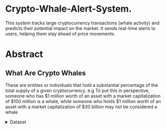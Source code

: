 # Crypto-Whale-Alert-System.
This system tracks large cryptocurrency transactions (whale activity) and predicts their potential impact on the market. It sends real-time alerts to users, helping them stay ahead of price movements.


# Abstract

## What Are Crypto Whales
These are entities or individuals that hold a substantial percentage of the total supply of a given cryptocurrency. e.g To put this in perspective, someone who has $1 million worth of an asset with a market capitalization of $100 million is a whale, while someone who holds $1 million worth of an asset with a market capitalization of $30 billion may not be considered a whale

<details>
  <summary> Dataset</summary>
This JSON represents an **unconfirmed Bitcoin transaction (UTX event)**. Below is a breakdown of its structure and details:

---

### **Top-Level Key (`op`)**
- `"op": "utx"` → Indicates that this is an unconfirmed Bitcoin transaction event.

---

### **Transaction Details (`x` Object)**

#### **General Information**
- `"lock_time": 0` → The transaction is not time-locked and can be confirmed immediately.
- `"ver": 2` → Bitcoin transaction version.
- `"size": 255` → The transaction size in bytes.
- `"time": 1738198045` → Unix timestamp when the transaction was relayed.
- `"tx_index": 0` → Unique transaction identifier (set to `0`, possibly placeholder).
- `"vin_sz": 1` → The transaction has **1 input**.
- `"vout_sz": 3` → The transaction has **3 outputs**.
- `"hash": "42bfe2a11bfe4c26aeabfb36a96f838e3260b4f190502721cd095e31242f69b3"`  
  → The unique **transaction ID** (TXID).
- `"relayed_by": "0.0.0.0"` → The IP address of the node that relayed this transaction (masked or unavailable).

---

### **Inputs (`inputs` array)**
The transaction spends funds from a **single input**, meaning it is using one previous unspent output (UTXO).

#### **Input 0**
- `"sequence": 4294967295` → The maximum sequence number, meaning the transaction is not time-locked.
- `"prev_out"` → Details of the previous UTXO being spent:
  - `"spent": true` → This output has already been spent in this transaction.
  - `"tx_index": 0"` → Placeholder for the transaction index.
  - `"type": 0` → Standard transaction type.
  - `"addr": "bc1q2z0sujksq98gdcch88jre7zdhhup8ycjjhu7pl"`  
    → The **Bitcoin address** that originally held the funds.
  - `"value": 23,653,744` (satoshis) → The **amount being spent** (≈ 0.236 BTC).
  - `"n": 1` → Index of the output in the previous transaction.
  - `"script": "0014509f0e4ad0014e86e31739e43cf84dbdf8139312"`  
    → A SegWit script (P2WPKH or P2WSH).

---

### **Outputs (`out` array)**
The transaction sends funds to **three different outputs**.

#### **Output 0**
- `"spent": false` → This output has not yet been spent.
- `"tx_index": 0"` → Transaction index (placeholder).
- `"type": 0"` → Standard transaction type.
- `"addr": "36T3zzwKSPJSur6584wbNmsi7sFK5Bm1Up"`  
  → Bitcoin address receiving **2,859 satoshis** (≈ 0.00002859 BTC).
- `"value": 2,859` → Amount sent.
- `"n": 0` → Index of this output in the transaction.
- `"script": "a91434348a02926cc6c559abcceb088f38d20355525a87"`  
  → A **P2SH (Pay-to-Script-Hash) script**.

#### **Output 1**
- `"spent": false` → This output has not yet been spent.
- `"tx_index": 0"` → Placeholder.
- `"type": 0"` → Standard transaction type.
- `"addr": "bc1q8m8u6ez8csvwss6m49zwk6ccj7ercmltlrjeu5"`  
  → Bitcoin address receiving **3,396 satoshis** (≈ 0.00003396 BTC).
- `"value": 3,396` → Amount sent.
- `"n": 1` → Index of this output.
- `"script": "00143ecfcd6447c418e8435ba944eb6b1897b23c6feb"`  
  → A SegWit **P2WPKH (Pay-to-Witness-Public-Key-Hash) script**.

#### **Output 2 (Change Address)**
- `"spent": false` → This output has not yet been spent.
- `"tx_index": 0"` → Placeholder.
- `"type": 0"` → Standard transaction type.
- `"addr": "bc1q2z0sujksq98gdcch88jre7zdhhup8ycjjhu7pl"`  
  → **Change address** (same as input address, meaning sender is keeping the remaining balance).
- `"value": 23,646,905` (satoshis) → **Most of the BTC (≈ 0.236 BTC) is returned to the sender.**
- `"n": 2"` → Output index.
- `"script": "0014509f0e4ad0014e86e31739e43cf84dbdf8139312"`  
  → SegWit **P2WPKH script**.

---

### **Summary**
- The transaction **spends 0.23653744 BTC** from a SegWit address (`bc1q2z0...`).
- The outputs are:
  - **0.00002859 BTC** sent to a **P2SH** address (`36T3zz...`).
  - **0.00003396 BTC** sent to a **SegWit** address (`bc1q8m...`).
  - **0.23646905 BTC** **returned to the sender** (`bc1q2z0...`), acting as change.
- This suggests the transaction **likely involves a small payment, with most BTC returned as change**.

</details>
